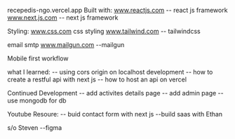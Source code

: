 recepedis-ngo.vercel.app
Built with: 
www.reactjs.com      -- react js framework 
www.next.js.com      -- next js framework

Styling:
www.css.com            css styling
www.tailwind.com     -- tailwindcss

email smtp
www.mailgun.com  --mailgun

Mobile first workflow

what I learned: 
    -- using cors origin on localhost development
    -- how to create a restful api with next js
    -- how to host an api on vercel 

  Continued Development
    -- add activites details page 
    -- add admin page
    -- use mongodb for db

  Youtube Resoure: 
    -- buid contact form with next js --build saas with Ethan 

  s/o Steven --figma
    
